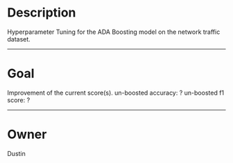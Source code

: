 # Description

Hyperparameter Tuning for the ADA Boosting model on the network
traffic dataset.

---

# Goal

Improvement of the current score(s).
un-boosted accuracy:    ?
un-boosted f1 score:    ?

---

# Owner

Dustin
